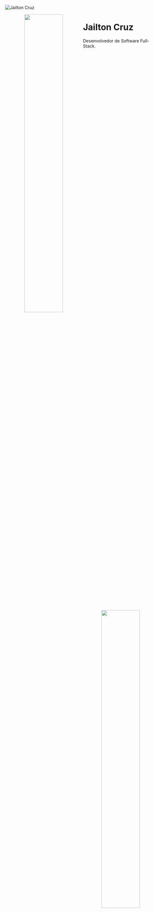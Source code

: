 ![Jailton Cruz](https://storage.googleapis.com/tom-cruz_cdn/assets/profile/profile.png)

<p align="center">
  <a href="https://github.com/anuraghazra/github-readme-stats">
    <img
      align="left"
      height="50%"
      src="https://github-readme-stats.vercel.app/api/top-langs/?username=jailtoncruz&layout=compact&langs_count=7&theme=dracula"
    />
  </a>
  <a href="https://github.com/anuraghazra/github-readme-stats">
    <img
      align="right"
      height="50%"
      src="https://github-readme-stats.vercel.app/api?username=jailtoncruz&show_icons=true&theme=dracula&include_all_commits=true&count_private=true"
    />
  </a>
</p>

<h1>Jailton Cruz</h1>
<p>Desenvolvedor de Software Full-Stack.</p>
